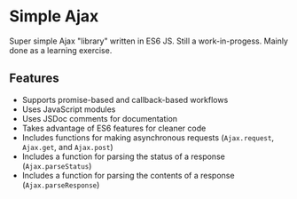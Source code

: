 # Simple Ajax
Super simple Ajax "library" written in ES6 JS. Still a work-in-progess. Mainly done as a learning exercise.

## Features
- Supports promise-based and callback-based workflows
- Uses JavaScript modules
- Uses JSDoc comments for documentation
- Takes advantage of ES6 features for cleaner code
- Includes functions for making asynchronous requests (`Ajax.request`, `Ajax.get`, and `Ajax.post`)
- Includes a function for parsing the status of a response (`Ajax.parseStatus`)
- Includes a function for parsing the contents of a response (`Ajax.parseResponse`)
